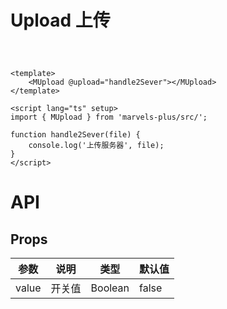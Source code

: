# Upload 上传

<div style="margin: 60px">
	<div style="position: relative;">
		<MUpload @upload="handle2Sever"></MUpload>
	</div>
</div>

<script lang="ts" setup>
import { ref } from 'vue';

function handle2Sever(file) {
	console.log('上传服务器', file);
}
</script>

```vue
<template>
	<MUpload @upload="handle2Sever"></MUpload>
</template>

<script lang="ts" setup>
import { MUpload } from 'marvels-plus/src/';

function handle2Sever(file) {
	console.log('上传服务器', file);
}
</script>
```

# API

## Props

| 参数  | 说明   | 类型    | 默认值 |
| ----- | ------ | ------- | ------ |
| value | 开关值 | Boolean | false  |
